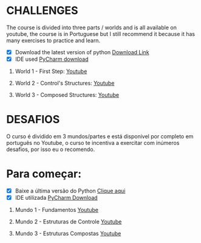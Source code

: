 # CHALLENGES 
The course is divided into three parts / worlds and is all available on youtube,
the course is in Portuguese but I still recommend it because it has many exercises to practice and learn.

- [x] Download the latest version of python [Download Link](https://www.python.org/downloads/)
- [x]  IDE used [PyCharm download](https://www.jetbrains.com/pt-br/pycharm/download/#section=windows)

1. World 1 - First Step:
[Youtube](https://www.youtube.com/playlist?list=PLHz_AreHm4dlKP6QQCekuIPky1CiwmdI6)

2. World 2 - Control's Structures:
[Youtube](https://www.youtube.com/playlist?list=PLHz_AreHm4dk_nZHmxxf_J0WRAqy5Czye)

3. World 3 - Composed Structures:
[Youtube](https://www.youtube.com/watch?v=0LB3FSfjvao&list=PLHz_AreHm4dksnH2jVTIVNviIMBVYyFnH)


# DESAFIOS
O curso é dividido em 3 mundos/partes e está disponivel por completo em português no Youtube, o curso te incentiva a exercitar com inúmeros desafios, por isso
eu o recomendo.

# Para começar:
- [X] Baixe a última versão do Python [Clique aqui](https://www.python.org/downloads/)
- [x] IDE utilizada [PyCharm Download](https://www.jetbrains.com/pt-br/pycharm/download/#section=windows)

1. Mundo 1 - Fundamentos
[Youtube](https://www.youtube.com/playlist?list=PLHz_AreHm4dlKP6QQCekuIPky1CiwmdI6)

2. Mundo 2 - Estruturas de Controle
[Youtube](https://www.youtube.com/playlist?list=PLHz_AreHm4dk_nZHmxxf_J0WRAqy5Czye)

3. Mundo 3 - Estruturas Compostas
[Youtube](https://www.youtube.com/watch?v=0LB3FSfjvao&list=PLHz_AreHm4dksnH2jVTIVNviIMBVYyFnH)
